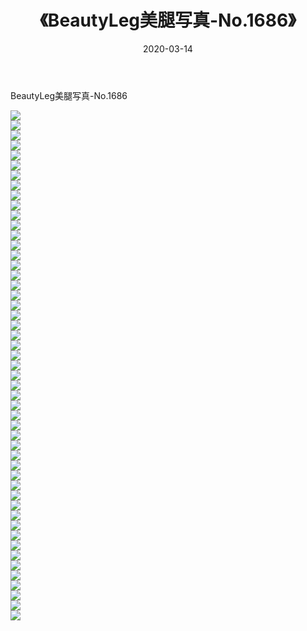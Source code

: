 ﻿---
layout: post
title:  《BeautyLeg美腿写真-No.1686》
date:   2020-03-14
img: http://img.660000.xyz/Sharelink/网络美图/2020/BeautyLeg美腿写真-No.1686/000.jpg
categories: [美女, 清纯, 唯美]
---

BeautyLeg美腿写真-No.1686

  ![](http://img.660000.xyz/Sharelink/网络美图/2020/BeautyLeg美腿写真-No.1686/001.jpg) <br> ![](http://img.660000.xyz/Sharelink/网络美图/2020/BeautyLeg美腿写真-No.1686/002.jpg) <br> ![](http://img.660000.xyz/Sharelink/网络美图/2020/BeautyLeg美腿写真-No.1686/003.jpg) <br> ![](http://img.660000.xyz/Sharelink/网络美图/2020/BeautyLeg美腿写真-No.1686/004.jpg) <br> ![](http://img.660000.xyz/Sharelink/网络美图/2020/BeautyLeg美腿写真-No.1686/005.jpg) <br> ![](http://img.660000.xyz/Sharelink/网络美图/2020/BeautyLeg美腿写真-No.1686/006.jpg) <br> ![](http://img.660000.xyz/Sharelink/网络美图/2020/BeautyLeg美腿写真-No.1686/007.jpg) <br> ![](http://img.660000.xyz/Sharelink/网络美图/2020/BeautyLeg美腿写真-No.1686/008.jpg) <br> ![](http://img.660000.xyz/Sharelink/网络美图/2020/BeautyLeg美腿写真-No.1686/009.jpg) <br> ![](http://img.660000.xyz/Sharelink/网络美图/2020/BeautyLeg美腿写真-No.1686/010.jpg) <br> ![](http://img.660000.xyz/Sharelink/网络美图/2020/BeautyLeg美腿写真-No.1686/011.jpg) <br> ![](http://img.660000.xyz/Sharelink/网络美图/2020/BeautyLeg美腿写真-No.1686/012.jpg) <br> ![](http://img.660000.xyz/Sharelink/网络美图/2020/BeautyLeg美腿写真-No.1686/013.jpg) <br> ![](http://img.660000.xyz/Sharelink/网络美图/2020/BeautyLeg美腿写真-No.1686/014.jpg) <br> ![](http://img.660000.xyz/Sharelink/网络美图/2020/BeautyLeg美腿写真-No.1686/015.jpg) <br> ![](http://img.660000.xyz/Sharelink/网络美图/2020/BeautyLeg美腿写真-No.1686/016.jpg) <br> ![](http://img.660000.xyz/Sharelink/网络美图/2020/BeautyLeg美腿写真-No.1686/017.jpg) <br> ![](http://img.660000.xyz/Sharelink/网络美图/2020/BeautyLeg美腿写真-No.1686/018.jpg) <br> ![](http://img.660000.xyz/Sharelink/网络美图/2020/BeautyLeg美腿写真-No.1686/019.jpg) <br> ![](http://img.660000.xyz/Sharelink/网络美图/2020/BeautyLeg美腿写真-No.1686/020.jpg) <br> ![](http://img.660000.xyz/Sharelink/网络美图/2020/BeautyLeg美腿写真-No.1686/021.jpg) <br> ![](http://img.660000.xyz/Sharelink/网络美图/2020/BeautyLeg美腿写真-No.1686/022.jpg) <br> ![](http://img.660000.xyz/Sharelink/网络美图/2020/BeautyLeg美腿写真-No.1686/023.jpg) <br> ![](http://img.660000.xyz/Sharelink/网络美图/2020/BeautyLeg美腿写真-No.1686/024.jpg) <br> ![](http://img.660000.xyz/Sharelink/网络美图/2020/BeautyLeg美腿写真-No.1686/025.jpg) <br> ![](http://img.660000.xyz/Sharelink/网络美图/2020/BeautyLeg美腿写真-No.1686/026.jpg) <br> ![](http://img.660000.xyz/Sharelink/网络美图/2020/BeautyLeg美腿写真-No.1686/027.jpg) <br> ![](http://img.660000.xyz/Sharelink/网络美图/2020/BeautyLeg美腿写真-No.1686/028.jpg) <br> ![](http://img.660000.xyz/Sharelink/网络美图/2020/BeautyLeg美腿写真-No.1686/029.jpg) <br> ![](http://img.660000.xyz/Sharelink/网络美图/2020/BeautyLeg美腿写真-No.1686/030.jpg) <br> ![](http://img.660000.xyz/Sharelink/网络美图/2020/BeautyLeg美腿写真-No.1686/031.jpg) <br> ![](http://img.660000.xyz/Sharelink/网络美图/2020/BeautyLeg美腿写真-No.1686/032.jpg) <br> ![](http://img.660000.xyz/Sharelink/网络美图/2020/BeautyLeg美腿写真-No.1686/033.jpg) <br> ![](http://img.660000.xyz/Sharelink/网络美图/2020/BeautyLeg美腿写真-No.1686/034.jpg) <br> ![](http://img.660000.xyz/Sharelink/网络美图/2020/BeautyLeg美腿写真-No.1686/035.jpg) <br> ![](http://img.660000.xyz/Sharelink/网络美图/2020/BeautyLeg美腿写真-No.1686/036.jpg) <br> ![](http://img.660000.xyz/Sharelink/网络美图/2020/BeautyLeg美腿写真-No.1686/037.jpg) <br> ![](http://img.660000.xyz/Sharelink/网络美图/2020/BeautyLeg美腿写真-No.1686/038.jpg) <br> ![](http://img.660000.xyz/Sharelink/网络美图/2020/BeautyLeg美腿写真-No.1686/039.jpg) <br> ![](http://img.660000.xyz/Sharelink/网络美图/2020/BeautyLeg美腿写真-No.1686/040.jpg) <br> ![](http://img.660000.xyz/Sharelink/网络美图/2020/BeautyLeg美腿写真-No.1686/041.jpg) <br> ![](http://img.660000.xyz/Sharelink/网络美图/2020/BeautyLeg美腿写真-No.1686/042.jpg) <br> ![](http://img.660000.xyz/Sharelink/网络美图/2020/BeautyLeg美腿写真-No.1686/043.jpg) <br> ![](http://img.660000.xyz/Sharelink/网络美图/2020/BeautyLeg美腿写真-No.1686/044.jpg) <br> ![](http://img.660000.xyz/Sharelink/网络美图/2020/BeautyLeg美腿写真-No.1686/045.jpg) <br> ![](http://img.660000.xyz/Sharelink/网络美图/2020/BeautyLeg美腿写真-No.1686/046.jpg) <br> ![](http://img.660000.xyz/Sharelink/网络美图/2020/BeautyLeg美腿写真-No.1686/047.jpg) <br> ![](http://img.660000.xyz/Sharelink/网络美图/2020/BeautyLeg美腿写真-No.1686/048.jpg) <br> ![](http://img.660000.xyz/Sharelink/网络美图/2020/BeautyLeg美腿写真-No.1686/049.jpg) <br> ![](http://img.660000.xyz/Sharelink/网络美图/2020/BeautyLeg美腿写真-No.1686/050.jpg) <br> ![](http://img.660000.xyz/Sharelink/网络美图/2020/BeautyLeg美腿写真-No.1686/051.jpg) <br>